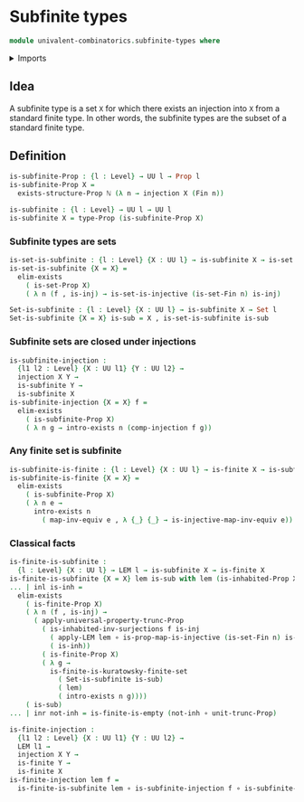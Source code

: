 # Subfinite types

```agda
module univalent-combinatorics.subfinite-types where
```

<details><summary>Imports</summary>

```agda
open import elementary-number-theory.natural-numbers

open import foundation.dependent-pair-types
open import foundation.existential-quantification
open import foundation.inhabited-types
open import foundation.injective-maps
open import foundation.law-of-excluded-middle
open import foundation.propositional-truncations
open import foundation.sets
open import foundation.universe-levels

open import foundation-core.coproduct-types
open import foundation-core.equivalences
open import foundation-core.function-types
open import foundation-core.propositions

open import univalent-combinatorics.finite-types
open import univalent-combinatorics.kuratowsky-finite-sets
open import univalent-combinatorics.standard-finite-types
```

</details>

## Idea

A subfinite type is a set `X` for which there exists an injection into `X` from
a standard finite type. In other words, the subfinite types are the subset of a
standard finite type.

## Definition

```agda
is-subfinite-Prop : {l : Level} → UU l → Prop l
is-subfinite-Prop X =
  exists-structure-Prop ℕ (λ n → injection X (Fin n))

is-subfinite : {l : Level} → UU l → UU l
is-subfinite X = type-Prop (is-subfinite-Prop X)
```

### Subfinite types are sets

```agda
is-set-is-subfinite : {l : Level} {X : UU l} → is-subfinite X → is-set X
is-set-is-subfinite {X = X} =
  elim-exists
    ( is-set-Prop X)
    ( λ n (f , is-inj) → is-set-is-injective (is-set-Fin n) is-inj)

Set-is-subfinite : {l : Level} {X : UU l} → is-subfinite X → Set l
Set-is-subfinite {X = X} is-sub = X , is-set-is-subfinite is-sub
```

### Subfinite sets are closed under injections

```agda
is-subfinite-injection :
  {l1 l2 : Level} {X : UU l1} {Y : UU l2} →
  injection X Y →
  is-subfinite Y →
  is-subfinite X
is-subfinite-injection {X = X} f =
  elim-exists
    ( is-subfinite-Prop X)
    ( λ n g → intro-exists n (comp-injection f g))
```

### Any finite set is subfinite

```agda
is-subfinite-is-finite : {l : Level} {X : UU l} → is-finite X → is-subfinite X
is-subfinite-is-finite {X = X} =
  elim-exists
    ( is-subfinite-Prop X)
    ( λ n e →
      intro-exists n
        ( map-inv-equiv e , λ {_} {_} → is-injective-map-inv-equiv e))
```

### Classical facts

```agda
is-finite-is-subfinite :
  {l : Level} {X : UU l} → LEM l → is-subfinite X → is-finite X
is-finite-is-subfinite {X = X} lem is-sub with lem (is-inhabited-Prop X)
... | inl is-inh =
  elim-exists
    ( is-finite-Prop X)
    ( λ n (f , is-inj) →
      ( apply-universal-property-trunc-Prop
        ( is-inhabited-inv-surjections f is-inj
          ( apply-LEM lem ∘ is-prop-map-is-injective (is-set-Fin n) is-inj)
          ( is-inh))
        ( is-finite-Prop X)
        ( λ g →
          is-finite-is-kuratowsky-finite-set
            ( Set-is-subfinite is-sub)
            ( lem)
            ( intro-exists n g))))
    ( is-sub)
... | inr not-inh = is-finite-is-empty (not-inh ∘ unit-trunc-Prop)

is-finite-injection :
  {l1 l2 : Level} {X : UU l1} {Y : UU l2} →
  LEM l1 →
  injection X Y →
  is-finite Y →
  is-finite X
is-finite-injection lem f =
  is-finite-is-subfinite lem ∘ is-subfinite-injection f ∘ is-subfinite-is-finite
```
